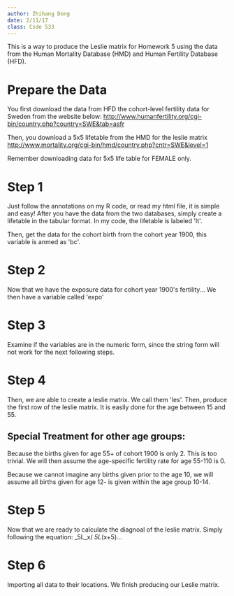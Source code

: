 ```yaml
---
author: Zhihang Dong
date: 2/11/17
class: Csde 533
---
```

This is a way to produce the Leslie matrix for Homework 5 using the data from the Human Mortality Database (HMD)
and Human Fertility Database (HFD).

# Prepare the Data

You first download the data from HFD the cohort-level fertility data for Sweden from the website below:
http://www.humanfertility.org/cgi-bin/country.php?country=SWE&tab=asfr

Then, you download a 5x5 lifetable from the HMD for the leslie matrix
http://www.mortality.org/cgi-bin/hmd/country.php?cntr=SWE&level=1

Remember downloading data for 5x5 life table for FEMALE only.

# Step 1
Just follow the annotations on my R code, or read my html file, it is simple and easy!
After you have the data from the two databases, simply create a lifetable in the tabular format. In my code, the lifetable is labeled 'lt'.

Then, get the data for the cohort birth from the cohort year 1900, this variable is anmed as 'bc'.

# Step 2

Now that we have the exposure data for cohort year 1900's fertility...
We then have a variable called 'expo'

# Step 3

Examine if the variables are in the numeric form, since the string form will not work for the 
next following steps.

# Step 4

Then, we are able to create a leslie matrix. We call them 'les'. Then, produce the first 
row of the leslie matrix. It is easily done for the age between 15 and 55.

## Special Treatment for other age groups:
Because the births given for age 55+ of cohort 1900 is only 2. This is too trivial.
We will then assume the age-specific fertility rate for age 55-110 is 0.

Because we cannot imagine any births given prior to the age 10, we will assume all births
given for age 12- is given within the age group 10-14.

# Step 5
Now that we are ready to calculate the diagnoal of the leslie matrix.
Simply following the equation: _5L_x/ _5L_(x+5)...

# Step 6

Importing all data to their locations. We finish producing our Leslie matrix.

